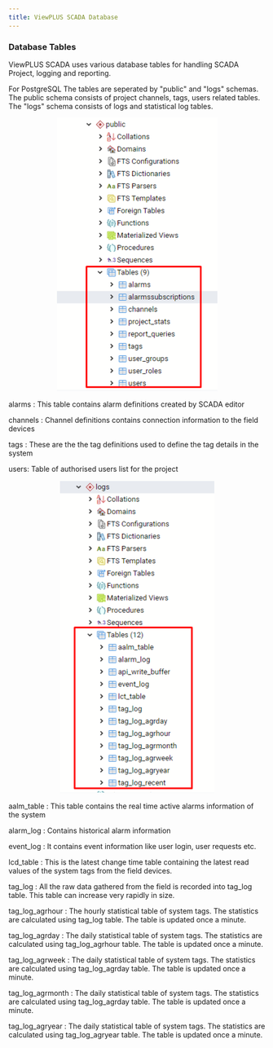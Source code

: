 ```yaml
---
title: ViewPLUS SCADA Database
---
```


### Database Tables

ViewPLUS SCADA uses various database tables for handling SCADA Project, logging and reporting.

For PostgreSQL The tables are seperated by "public" and "logs" schemas. The public schema consists of project channels, tags, users related tables. The "logs" schema consists of logs and statistical log tables.

<center>

![ViewPLUS-SCADA-Database-01](/img/ViewPLUS-SCADA-Database-01.png)

</center>

alarms : This table contains alarm definitions created by SCADA editor

channels : Channel definitions contains connection information to the field devices

tags : These are the the tag definitions used to define the tag details in the system

users: Table of authorised users list for the project

<center>

![ViewPLUS-SCADA-Database-02](/img/ViewPLUS-SCADA-Database-02.png)

</center>

aalm_table : This table contains the real time active alarms information of the system

alarm_log : Contains historical alarm information

event_log : It contains event information like user login, user requests etc.

lcd_table : This is the latest change time table containing the latest read values of the system tags from the field devices.

tag_log : All the raw data gathered from the field is recorded into tag_log table. This table can increase very rapidly in size.

tag_log_agrhour : The hourly statistical table of system tags. The statistics are calculated using tag_log table. The table is updated once a minute.

tag_log_agrday : The daily statistical table of system tags. The statistics are calculated using tag_log_agrhour table. The table is updated once a minute.

tag_log_agrweek : The daily statistical table of system tags. The statistics are calculated using tag_log_agrday table. The table is updated once a minute.

tag_log_agrmonth : The daily statistical table of system tags. The statistics are calculated using tag_log_agrday table. The table is updated once a minute.

tag_log_agryear : The daily statistical table of system tags. The statistics are calculated using tag_log_agryear table. The table is updated once a minute.